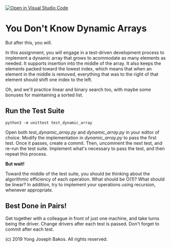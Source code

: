 [![Open in Visual Studio Code](https://classroom.github.com/assets/open-in-vscode-f059dc9a6f8d3a56e377f745f24479a46679e63a5d9fe6f495e02850cd0d8118.svg)](https://classroom.github.com/online_ide?assignment_repo_id=5803183&assignment_repo_type=AssignmentRepo)
# You Don't Know Dynamic Arrays

But after this, you will.

In this assignment, you will engage in a test-driven development process to implement a dynamic array that grows to acommodate as many elements as needed. It supports insertion into the middle of the array. It also keeps the elements packed toward the lowest index, which means that when an element in the middle is removed, everything that was to the right of that element should shift one index to the left.

Oh, and we'll practice linear and binary search too, with maybe some bonuses for maintaining a sorted list.

## Run the Test Suite

`python3 -m unittest test_dynamic_array`

Open both *test_dynamic_array.py* and *dynamic_array.py* in your editor of choice. Modify the implementation in *dynamic_array.py* to pass the first test. Once it passes, create a commit. Then, uncomment the next test, and re-run the test suite. Implement what's necessary to pass the test, and then repeat this process.

**But wait!**

Toward the middle of the test suite, you should be thinking about the algorithmic efficiency of each operation. What should be O(1)? What should be linear? In addition, try to implement your operations using recursion, whenever appropriate.

## Best Done in Pairs!

Get together with a colleague in front of just one machine, and take turns being the driver. Change drivers after each test is passed. Don't forget to commit after each test.

(c) 2019 Yong Joseph Bakos. All rights reserved.
